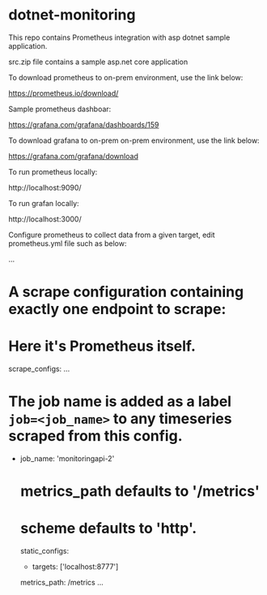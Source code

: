 # dotnet-monitoring
This repo contains Prometheus integration with asp dotnet sample application. 

src.zip file contains a sample asp.net core application

To download prometheus to on-prem environment, use the link below:

https://prometheus.io/download/

Sample prometheus dashboar:

https://grafana.com/grafana/dashboards/159

To download grafana to on-prem on-prem environment, use the link below:

https://grafana.com/grafana/download

To run prometheus locally:

http://localhost:9090/

To run grafan locally:

http://localhost:3000/

Configure prometheus to collect data from a given target, edit prometheus.yml file such as below:

...
# A scrape configuration containing exactly one endpoint to scrape:
# Here it's Prometheus itself.
scrape_configs:
...
  # The job name is added as a label `job=<job_name>` to any timeseries scraped from this config.
  - job_name: 'monitoringapi-2'
    # metrics_path defaults to '/metrics'
    # scheme defaults to 'http'.
    static_configs:
    - targets: ['localhost:8777']
  
    metrics_path: /metrics
...
